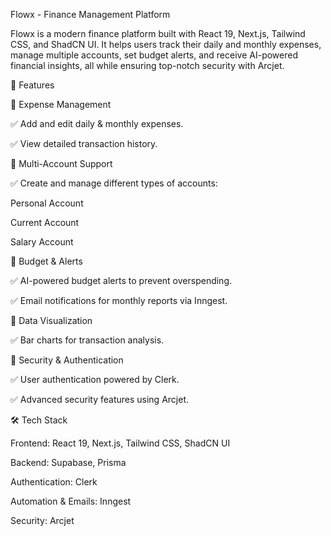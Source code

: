  Flowx - Finance Management Platform
 
Flowx is a modern finance platform built with React 19, Next.js, Tailwind CSS, and ShadCN UI. It helps users track their daily and monthly expenses, manage multiple accounts, set budget alerts, and receive AI-powered financial insights, all while ensuring top-notch security with Arcjet.


🌟 Features


🔹 Expense Management

✅ Add and edit daily & monthly expenses.

✅ View detailed transaction history.


🔹 Multi-Account Support

✅ Create and manage different types of accounts:


Personal Account

Current Account

Salary Account


🔹 Budget & Alerts

✅ AI-powered budget alerts to prevent overspending.

✅ Email notifications for monthly reports via Inngest.


🔹 Data Visualization

✅ Bar charts for transaction analysis.


🔹 Security & Authentication

✅ User authentication powered by Clerk.

✅ Advanced security features using Arcjet.


🛠 Tech Stack

Frontend: React 19, Next.js, Tailwind CSS, ShadCN UI


Backend: Supabase, Prisma


Authentication: Clerk


Automation & Emails: Inngest


Security: Arcjet

